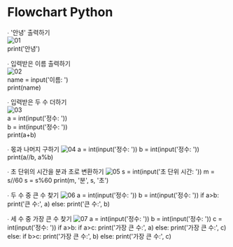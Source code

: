 # Flowchart Python

∙ '안녕' 출력하기<br>
![01](https://user-images.githubusercontent.com/69303473/95014948-5ae05380-0685-11eb-9f2d-526e7bf6c0c5.PNG)<br>
print('안녕')<br>

∙ 입력받은 이름 출력하기<br>
![02](https://user-images.githubusercontent.com/69303473/95014953-5e73da80-0685-11eb-9f4d-ea1f184d5e40.PNG)<br>
name = input('이름: ')<br>
print(name)<br>

∙ 입력받은 두 수 더하기<br>
![03](https://user-images.githubusercontent.com/69303473/95014955-60d63480-0685-11eb-9910-2d77f4b3c675.PNG)<br>
a = int(input('정수: '))<br>
b = int(input('정수: '))<br>
print(a+b)<br>

∙ 몫과 나머지 구하기
![04](https://user-images.githubusercontent.com/69303473/95014957-63388e80-0685-11eb-8074-261cc5e94c19.PNG)
a = int(input('정수: '))
b = int(input('정수: '))
print(a//b, a%b)

∙ 초 단위의 시간을 분과 초로 변환하기
![05](https://user-images.githubusercontent.com/69303473/95014960-66cc1580-0685-11eb-8fe5-700a5d3c824b.PNG)
s = int(input('초 단위 시간: '))
m = s//60
s = s%60
print(m, '분', s, '초')

∙ 두 수 중 큰 수 찾기
![06](https://user-images.githubusercontent.com/69303473/95014962-692e6f80-0685-11eb-8b54-97c1ff8b7c8e.PNG)
a = int(input('정수: '))
b = int(input('정수: '))
if a>b:
  print('큰 수:', a)
else:
  print('큰 수:', b)
  
∙ 세 수 중 가장 큰 수 찾기
![07](https://user-images.githubusercontent.com/69303473/95014963-6c296000-0685-11eb-92e4-2604f9fc3261.PNG)
a = int(input('정수: '))
b = int(input('정수: '))
c = int(input('정수: '))
if a>b:
  if a>c:
    print('가장 큰 수:', a)
  else:
    print('가장 큰 수:', c)
else:
  if b>c:
    print('가장 큰 수:', b)
  else:
    print('가장 큰 수:', c)

